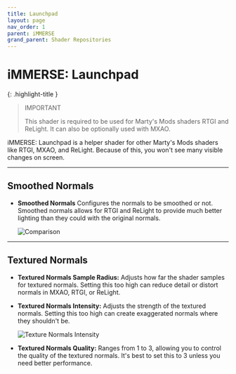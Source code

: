 ```yaml
---
title: Launchpad
layout: page
nav_order: 1
parent: iMMERSE
grand_parent: Shader Repositories
---
```


# iMMERSE: Launchpad

{: .highlight-title }
>IMPORTANT
>
>This shader is required to be used for Marty's Mods shaders RTGI and ReLight. It can also be optionally used with MXAO.

iMMERSE: Launchpad is a helper shader for other Marty's Mods shaders like RTGI, MXAO, and ReLight. Because of this, you won't see many visible changes on screen.

---

## Smoothed Normals

* **Smoothed Normals** Configures the normals to be smoothed or not. Smoothed normals allows for RTGI and ReLight to provide much better lighting than they could with the original normals.

    ![Comparison](../images/launchpad_smoothed_normals.png)

---

## Textured Normals

* **Textured Normals Sample Radius:** Adjusts how far the shader samples for textured normals. Setting this too high can reduce detail or distort normals in MXAO, RTGI, or ReLight.

* **Textured Normals Intensity:** Adjusts the strength of the textured normals. Setting this too high can create exaggerated normals where they shouldn't be.

    ![Texture Normals Intensity](../images/launchpad_textured_normals.png)

* **Textured Normals Quality:** Ranges from 1 to 3, allowing you to control the quality of the textured normals. It's best to set this to 3 unless you need better performance.
